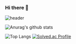 ### Hi there 👋

![header](https://capsule-render.vercel.app/api?type=wave&color=auto&height=250&section=header&text=Shihong's%20GitHub&fontSize=70&animation=scaleIn)
<!--
**Fresh-hongsi/Fresh-hongsi** is a ✨ _special_ ✨ repository because its `README.md` (this file) appears on your GitHub profile.

Here are some ideas to get you started:

- 🔭 I’m currently working on ...
- 🌱 I’m currently learning ...
- 👯 I’m looking to collaborate on ...
- 🤔 I’m looking for help with ...
- 💬 Ask me about ...
- 📫 How to reach me: ...
- 😄 Pronouns: ...
- ⚡ Fun fact: ...
-->

![Anurag's github stats](https://github-readme-stats.vercel.app/api?username=Fresh-hongsi&show_icons=true&theme=theme=nord)

![Top Langs](https://github-readme-stats.vercel.app/api/top-langs/?username=Fresh-hongsi&layout=compact&theme=theme=nord)
[![Solved.ac Profile](http://mazassumnida.wtf/api/generate_badge?boj=qkrtlghd97)](https://solved.ac/qkrtlghd97)
